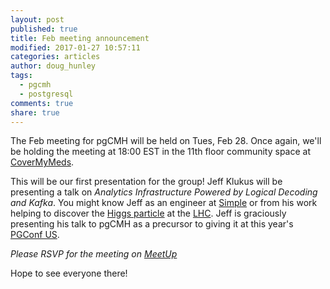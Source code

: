 ```yaml
---
layout: post
published: true
title: Feb meeting announcement
modified: 2017-01-27 10:57:11
categories: articles
author: doug_hunley
tags:
  - pgcmh
  - postgresql
comments: true
share: true
---
```


The Feb meeting for pgCMH will be held on Tues, Feb 28. Once again, we'll be holding the meeting at 18:00 EST in the 11th floor community space at [CoverMyMeds](http://www.covermymeds.com).

This will be our first presentation for the group! Jeff Klukus will be presenting a talk on *Analytics Infrastructure Powered by Logical Decoding and Kafka*. You might know Jeff as an engineer at [Simple](https://www.simple.com/) or from his work helping to discover the [Higgs particle](https://en.wikipedia.org/wiki/Higgs_boson) at the  [LHC](https://en.wikipedia.org/wiki/Large_Hadron_Collider). Jeff is graciously presenting his talk to pgCMH as a precursor to giving it at this year's [PGConf US](http://www.pgconf.us/conferences/2017/program/proposals/294).

*Please RSVP for the meeting on [MeetUp](https://www.meetup.com/postgresCMH/events/237191160/)*

Hope to see everyone there!
